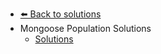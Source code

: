 - [⬅️ Back to solutions](../README.md)
- Mongoose Population   Solutions
  - [Solutions](./Solutions.md "Solutions")
